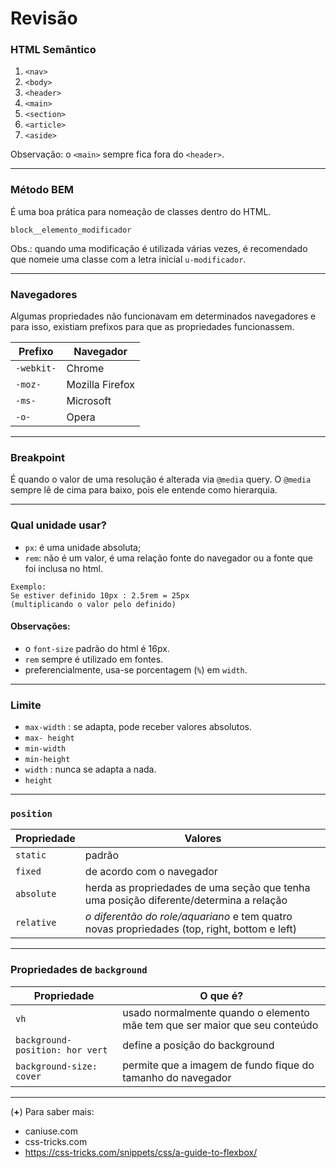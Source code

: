 # Revisão

### HTML Semântico 
1. ``<nav>``
2. ``<body>``
3. ``<header>``
4. ``<main>``
5. ``<section>``
6. ``<article>``
7. ``<aside>``

Observação: o ``<main>`` sempre fica fora do ``<header>``.

-----

### Método BEM
É uma boa prática para nomeação de classes dentro do HTML.

`` block__elemento_modificador ``

Obs.: quando uma modificação é utilizada várias vezes, é recomendado que nomeie uma classe com a letra inicial ``u-modificador``.

-----

### Navegadores 
Algumas propriedades não funcionavam em determinados navegadores e para isso, existiam prefixos para que as propriedades funcionassem.


Prefixo | Navegador
----- | -----
``-webkit-`` | Chrome
``-moz-`` | Mozilla Firefox
``-ms-`` | Microsoft
``-o-`` | Opera

-----

### Breakpoint
É quando o valor de uma resolução é alterada via ``@media`` query.
O ``@media`` sempre lê de cima para baixo, pois ele entende como hierarquia. 

-----

### Qual unidade usar?
- ``px``: é uma unidade absoluta;
- ``rem``: não é um valor, é uma relação  fonte do navegador ou a fonte que foi inclusa no html.

````
Exemplo: 
Se estiver definido 10px : 2.5rem = 25px 
(multiplicando o valor pelo definido)
````
#### Observações: 
- o ``font-size`` padrão do html é 16px.
- ``rem`` sempre é utilizado em fontes. 
- preferencialmente, usa-se porcentagem (``%``) em ``width``. 

-----

### Limite
- ``max-width`` : se adapta, pode receber valores absolutos.
- ``max- height``
- ``min-width``
- ``min-height``
- ``width`` : nunca se adapta a nada.
- ``height``

------

### ``position``

Propriedade | Valores 
----- | -----
``static`` | padrão 
``fixed`` | de acordo com o navegador
``absolute`` | herda as propriedades de uma seção que tenha uma posição diferente/determina a relação
``relative`` | _o diferentão do role/aquariano_ e tem quatro novas propriedades (top, right, bottom e left)

------

### Propriedades de ``background``

Propriedade | O que é?
----- | -----
``vh`` | usado normalmente quando o elemento mãe tem que ser maior que seu conteúdo
``background-position: hor vert`` | define a posição do background
``background-size: cover`` | permite que a imagem de fundo fique do tamanho do navegador

------

(**+**) Para saber mais:
- caniuse.com
- css-tricks.com
- https://css-tricks.com/snippets/css/a-guide-to-flexbox/